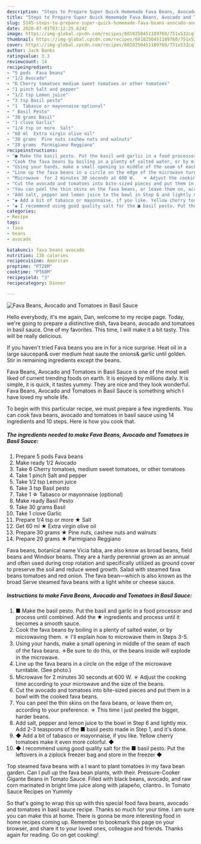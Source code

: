 ```yaml
---
description: "Steps to Prepare Super Quick Homemade Fava Beans, Avocado and Tomatoes in Basil Sauce"
title: "Steps to Prepare Super Quick Homemade Fava Beans, Avocado and Tomatoes in Basil Sauce"
slug: 5145-steps-to-prepare-super-quick-homemade-fava-beans-avocado-and-tomatoes-in-basil-sauce
date: 2020-07-01T03:12:25.624Z
image: https://img-global.cpcdn.com/recipes/6018250451189760/751x532cq70/fava-beans-avocado-and-tomatoes-in-basil-sauce-recipe-main-photo.jpg
thumbnail: https://img-global.cpcdn.com/recipes/6018250451189760/751x532cq70/fava-beans-avocado-and-tomatoes-in-basil-sauce-recipe-main-photo.jpg
cover: https://img-global.cpcdn.com/recipes/6018250451189760/751x532cq70/fava-beans-avocado-and-tomatoes-in-basil-sauce-recipe-main-photo.jpg
author: Jack Banks
ratingvalue: 3.3
reviewcount: 14
recipeingredient:
- "5 pods  Fava beans"
- "1/2 Avocado"
- "6 Cherry tomatoes medium sweet tomatoes or other tomatoes"
- "1 pinch Salt and pepper"
- "1/2 tsp Lemon juice"
- "3 tsp Basil pesto"
- "1  Tabasco or mayonnaise optional"
- " Basil Pesto"
- "30 grams Basil"
- "1 clove Garlic"
- "1/4 tsp or more  Salt"
- "60 ml  Extra virgin olive oil"
- "30 grams  Pine nuts cashew nuts and walnuts"
- "20 grams  Parmigiano Reggiano"
recipeinstructions:
- "■ Make the basil pesto. Put the basil and garlic in a food processor and process until combined. Add the ★ ingredients and process until it becomes a smooth sauce."
- "Cook the fava beans by boiling in a plenty of salted water, or by microwaving them.  ＊ I&#39;ll explain how to microwave them in Steps 3-5."
- "Using your hands, make a small opening in middle of the seam of each of the fava beans. ＊Be sure to do this, or the beans inside will explode in the microwave."
- "Line up the fava beans in a circle on the edge of the microwave turntable. (See photo.)"
- "Microwave  for 2 minutes 30 seconds at 600 W.   ＊ Adjust the cooking time according to your microwave and the size of the beans."
- "Cut the avocado and tomatoes into bite-sized pieces and put them in a bowl with the cooked fava beans."
- "You can peel the thin skins on the fava beans, or leave them on, according to your preference. ＊ This time I just peeled the bigger, harder beans."
- "Add salt, pepper and lemon juice to the bowl in Step 6 and lightly mix. Add 2-3 teaspoons of the ■ basil pesto made in Step 1, and it&#39;s done."
- "◆ Add a bit of tabasco or mayonnaise, if you like. Yellow cherry tomatoes make it even more colorful. ◆"
- "◆ I recommend using good quality salt for the ■ basil pesto. Put the leftovers in a ziplock freezer bag and store in the freezer ◆"
categories:
- Recipe
tags:
- fava
- beans
- avocado

katakunci: fava beans avocado 
nutrition: 138 calories
recipecuisine: American
preptime: "PT28M"
cooktime: "PT60M"
recipeyield: "3"
recipecategory: Dinner

---
```



![Fava Beans, Avocado and Tomatoes in Basil Sauce](https://img-global.cpcdn.com/recipes/6018250451189760/751x532cq70/fava-beans-avocado-and-tomatoes-in-basil-sauce-recipe-main-photo.jpg)

Hello everybody, it's me again, Dan, welcome to my recipe page. Today, we're going to prepare a distinctive dish, fava beans, avocado and tomatoes in basil sauce. One of my favorites. This time, I will make it a bit tasty. This will be really delicious.

If you haven&#39;t tried Fava beans you are in for a nice surprise. Heat oil in a large saucepan&amp; over medium heat saute the onions&amp; garlic until golden. Stir in remaining ingredients except the beans.

Fava Beans, Avocado and Tomatoes in Basil Sauce is one of the most well liked of current trending foods on earth. It is enjoyed by millions daily. It is simple, it is quick, it tastes yummy. They are nice and they look wonderful. Fava Beans, Avocado and Tomatoes in Basil Sauce is something which I have loved my whole life.


To begin with this particular recipe, we must prepare a few ingredients. You can cook fava beans, avocado and tomatoes in basil sauce using 14 ingredients and 10 steps. Here is how you cook that.

<!--inarticleads1-->

##### The ingredients needed to make Fava Beans, Avocado and Tomatoes in Basil Sauce:

1. Prepare 5 pods  Fava beans
1. Make ready 1/2 Avocado
1. Take 6 Cherry tomatoes, medium sweet tomatoes, or other tomatoes
1. Take 1 pinch Salt and pepper
1. Take 1/2 tsp Lemon juice
1. Take 3 tsp Basil pesto
1. Take 1 ☆ Tabasco or mayonnaise (optional)
1. Make ready  Basil Pesto
1. Take 30 grams Basil
1. Take 1 clove Garlic
1. Prepare 1/4 tsp or more ★ Salt
1. Get 60 ml ★ Extra virgin olive oil
1. Prepare 30 grams ★ Pine nuts, cashew nuts and walnuts
1. Prepare 20 grams ★ Parmigiano Reggiano


Fava beans, botanical name Vicia faba, are also know as broad beans, field beans and Windsor beans. They are a hardy perennial grown as an annual and often used during crop rotation and specifically utilized as ground cover to preserve the soil and reduce weed growth. Salad with steamed fava beans tomatoes and red onion. The fava bean—which is also known as the broad Serve steamed fava beans with a light white or cheese sauce. 

<!--inarticleads2-->

##### Instructions to make Fava Beans, Avocado and Tomatoes in Basil Sauce:

1. ■ Make the basil pesto. Put the basil and garlic in a food processor and process until combined. Add the ★ ingredients and process until it becomes a smooth sauce.
1. Cook the fava beans by boiling in a plenty of salted water, or by microwaving them.  ＊ I&#39;ll explain how to microwave them in Steps 3-5.
1. Using your hands, make a small opening in middle of the seam of each of the fava beans. ＊Be sure to do this, or the beans inside will explode in the microwave.
1. Line up the fava beans in a circle on the edge of the microwave turntable. (See photo.)
1. Microwave  for 2 minutes 30 seconds at 600 W.   ＊ Adjust the cooking time according to your microwave and the size of the beans.
1. Cut the avocado and tomatoes into bite-sized pieces and put them in a bowl with the cooked fava beans.
1. You can peel the thin skins on the fava beans, or leave them on, according to your preference. ＊ This time I just peeled the bigger, harder beans.
1. Add salt, pepper and lemon juice to the bowl in Step 6 and lightly mix. Add 2-3 teaspoons of the ■ basil pesto made in Step 1, and it&#39;s done.
1. ◆ Add a bit of tabasco or mayonnaise, if you like. Yellow cherry tomatoes make it even more colorful. ◆
1. ◆ I recommend using good quality salt for the ■ basil pesto. Put the leftovers in a ziplock freezer bag and store in the freezer ◆


Top steamed fava beans with a I want to plant tomatoes in my fava bean garden. Can I pull up the fava bean plants, with their. Pressure-Cooker Gigante Beans in Tomato Sauce. Filled with black beans, avocado, and raw corn marinated in bright lime juice along with jalapeño, cilantro.. In Tomato Sauce Recipes on Yummly 

So that's going to wrap this up with this special food fava beans, avocado and tomatoes in basil sauce recipe. Thanks so much for your time. I am sure you can make this at home. There is gonna be more interesting food in home recipes coming up. Remember to bookmark this page on your browser, and share it to your loved ones, colleague and friends. Thanks again for reading. Go on get cooking!
